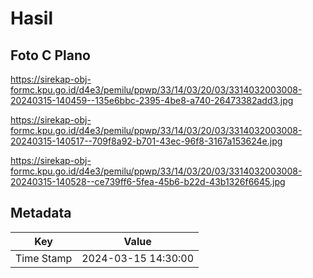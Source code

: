 # Hasil

## Foto C Plano

https://sirekap-obj-formc.kpu.go.id/d4e3/pemilu/ppwp/33/14/03/20/03/3314032003008-20240315-140459--135e6bbc-2395-4be8-a740-26473382add3.jpg

https://sirekap-obj-formc.kpu.go.id/d4e3/pemilu/ppwp/33/14/03/20/03/3314032003008-20240315-140517--709f8a92-b701-43ec-96f8-3167a153624e.jpg

https://sirekap-obj-formc.kpu.go.id/d4e3/pemilu/ppwp/33/14/03/20/03/3314032003008-20240315-140528--ce739ff6-5fea-45b6-b22d-43b1326f6645.jpg


## Metadata

| Key        | Value               |
| ---------- | ------------------- |
| Time Stamp | 2024-03-15 14:30:00 |



